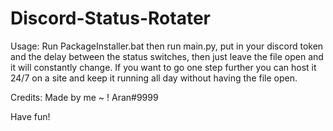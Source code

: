 # Discord-Status-Rotater
Usage:
Run PackageInstaller.bat then run main.py, put in your discord token and the delay between the status switches, then just leave the file open and it will constantly change.
If you want to go one step further you can host it 24/7 on a site and keep it running all day without having the file open.

Credits:
Made by me ~ ! Aran#9999

Have fun!
